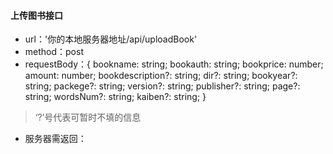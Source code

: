 #### 上传图书接口
- url：'你的本地服务器地址/api/uploadBook' 
- method：post
- requestBody：{
  bookname: string;
  bookauth: string;
  bookprice: number;
  amount: number;
  bookdescription?: string;
  dir?: string;
  bookyear?: string;
  packege?: string;
  version?: string;
  publisher?: string;
  page?: string;
  wordsNum?: string;
  kaiben?: string;
}
> ‘?’号代表可暂时不填的信息

- 服务器需返回：
